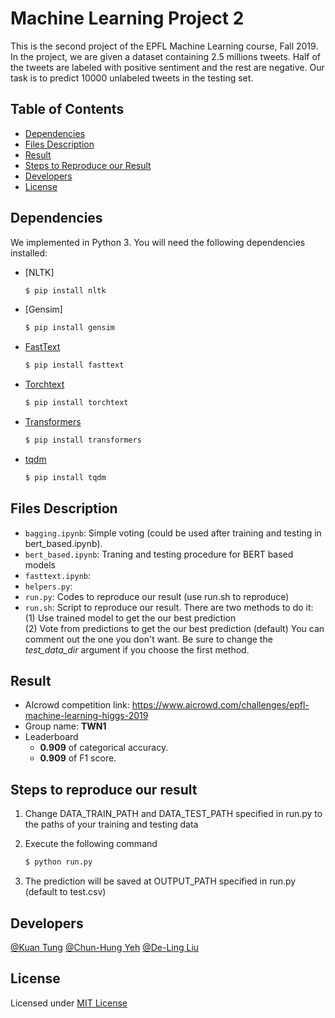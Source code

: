 # Machine Learning Project 2
This is the second project of the EPFL Machine Learning course, Fall 2019. In the project, we are given a dataset containing 2.5 millions tweets. Half of the tweets are labeled with positive sentiment and the rest are negative. Our task is to predict 10000 unlabeled tweets in the testing set. 

## Table of Contents

- [Dependencies](#dependencies)
- [Files Description](#files-description)
- [Result](#result)
- [Steps to Reproduce our Result](#steps-to-reproduce-our-result)
- [Developers](#developers)
- [License](#license)

## Dependencies

We implemented in Python 3. You will need the following dependencies installed:

* [NLTK]
    ```bash
    $ pip install nltk
    ```
* [Gensim]
    ```bash
    $ pip install gensim
    ```

* [FastText]
    ```bash
    $ pip install fasttext
    ```
    
* [Torchtext]
    ```bash
    $ pip install torchtext
    ```
    
* [Transformers]
    ```bash
    $ pip install transformers
    ```

* [tqdm]
    ```bash
    $ pip install tqdm
    ```

## Files Description
- `bagging.ipynb`: Simple voting (could be used after training and testing in bert_based.ipynb).
- `bert_based.ipynb`: Traning and testing procedure for BERT based models
- `fasttext.ipynb`: 
- `helpers.py`: 
- `run.py`: Codes to reproduce our result (use run.sh to reproduce)
- `run.sh`: Script to reproduce our result. There are two methods to do it:  
  (1) Use trained model to get the our best prediction  
  (2) Vote from predictions to get the our best prediction (default)
  You can comment out the one you don't want. Be sure to change the *test_data_dir* argument if you choose the first method.

## Result
* AIcrowd competition link: https://www.aicrowd.com/challenges/epfl-machine-learning-higgs-2019
* Group name: **TWN1**
* Leaderboard 
  - **0.909** of categorical accuracy.
  - **0.909** of F1 score.

## Steps to reproduce our result
1. Change DATA_TRAIN_PATH and DATA_TEST_PATH specified in run.py to the paths of your training and testing data
2. Execute the following command
    ```bash
    $ python run.py
    ```
    
3. The prediction will be saved at OUTPUT_PATH specified in run.py (default to test.csv)


## Developers
[@Kuan Tung](https://www.aicrowd.com/participants/kuan)
[@Chun-Hung Yeh](https://www.aicrowd.com/participants/yeh)
[@De-Ling Liu](https://www.aicrowd.com/participants/snoopy)

[FastText]: <https://pypi.python.org/pypi/fasttext>
[Torchtext]: <https://pypi.org/project/torchtext/>
[Transformers]: <https://pypi.org/project/transformers/>
[tqdm]: <https://pypi.org/project/tqdm/>

## License
Licensed under [MIT License](LICENSE)
